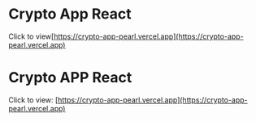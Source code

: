 # Crypto App React

Click to view[https://crypto-app-pearl.vercel.app](https://crypto-app-pearl.vercel.app)
# Crypto APP React

Click to view: [https://crypto-app-pearl.vercel.app](https://crypto-app-pearl.vercel.app)
